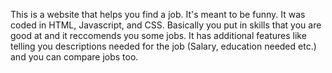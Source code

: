 This is a website that helps you find a job. It's meant to be funny. It was coded in HTML, Javascript, and CSS. Basically you put in skills that you are good at and it reccomends you some jobs. It has additional features like telling you descriptions needed for the job (Salary, education needed etc.) and you can compare jobs too.
